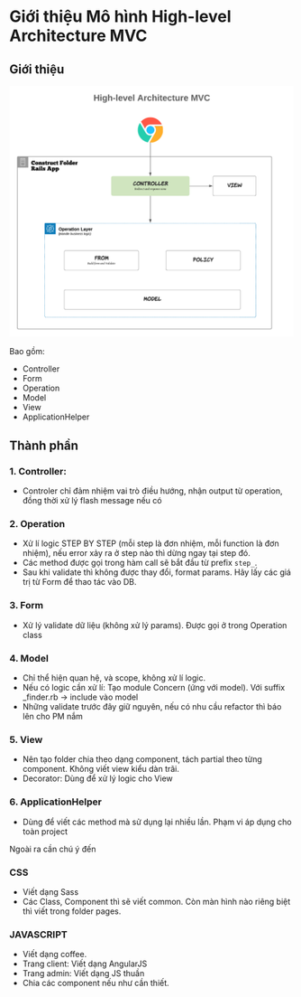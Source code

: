 # Giới thiệu Mô hình High-level Architecture MVC

## Giới thiệu
![Mô hình High-level Architecture MVC](./images/High-level-Architecture-MVC.png)

Bao gồm:
- Controller
- Form
- Operation
- Model
- View
- ApplicationHelper

## Thành phần
### 1. Controller:
- Controler chỉ đảm nhiệm vai trò điều hướng, nhận output từ operation, đồng thời xử lý flash message nếu có

### 2. Operation
- Xử lí logic STEP BY STEP (mỗi step là đơn nhiệm, mỗi function là đơn nhiệm), nếu error xảy ra ở step nào thì dừng ngay tại step đó.
- Các method được gọi trong hàm call sẽ bắt đầu từ prefix `step_`.
- Sau khi validate thì không được thay đổi, format params. Hãy lấy các giá trị từ Form để thao tác vào DB.

### 3. Form
- Xử lý validate dữ liệu (không xử lý params). Được gọi ở trong Operation class

### 4. Model
- Chỉ thể hiện quan hệ, và scope, không xử lí logic.
- Nếu có logic cần xử lí: Tạo module Concern (ứng với model). Với suffix _finder.rb -> include vào model
- Những validate trước đây giữ nguyên, nếu có nhu cầu refactor thì báo lên cho PM nắm

### 5. View
- Nên tạo folder chia theo dạng component, tách partial theo từng component. Không viết view kiểu dàn trãi.
- Decorator: Dùng để xử lý logic cho View

### 6. ApplicationHelper
- Dùng để viết các method mà sử dụng lại nhiều lần. Phạm vi áp dụng cho toàn project

Ngoài ra cần chú ý đến

### CSS
- Viết dạng Sass
- Các Class, Component thì sẽ viết common. Còn màn hình nào riêng biệt thì viết trong folder pages.

### JAVASCRIPT
- Viết dạng coffee.
- Trang client: Viết dạng AngularJS
- Trang admin: Viết dạng JS thuần
- Chia các component nếu như cần thiết.


